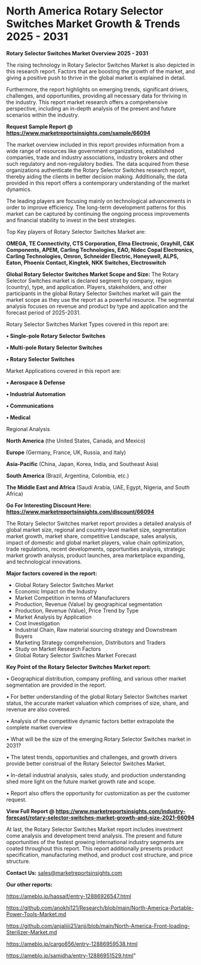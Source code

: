 # North America Rotary Selector Switches Market Growth & Trends 2025 - 2031

<Strong> Rotary Selector Switches Market Overview 2025 - 2031</strong>

The rising technology in Rotary Selector Switches Market is also depicted in this research report. Factors that are boosting the growth of the market, and giving a positive push to thrive in the global market is explained in detail.

Furthermore, the report highlights on emerging trends, significant drivers, challenges, and opportunities, providing all necessary data for thriving in the industry. This report market research offers a comprehensive perspective, including an in-depth analysis of the present and future scenarios within the industry.

<strong>Request Sample Report @ <a href=https://www.marketreportsinsights.com/sample/66094>https://www.marketreportsinsights.com/sample/66094</a></strong>

The market overview included in this report provides information from a wide range of resources like government organizations, established companies, trade and industry associations, industry brokers and other such regulatory and non-regulatory bodies. The data acquired from these organizations authenticate the Rotary Selector Switches research report, thereby aiding the clients in better decision making. Additionally, the data provided in this report offers a contemporary understanding of the market dynamics.

The leading players are focusing mainly on technological advancements in order to improve efficiency. The long-term development patterns for this market can be captured by continuing the ongoing process improvements and financial stability to invest in the best strategies.

Top Key players of Rotary Selector Switches Market are:

<strong>OMEGA, TE Connectivity, CTS Corporation, Elma Electronic, Grayhill, C&K Components, APEM, Carling Technologies, EAO, Nidec Copal Electronics, Carling Technologies, Omron, Schneider Electric, Honeywell, ALPS, Eaton, Phoenix Contact, Kingtek, NKK Switches, Electroswitch</strong>

<strong><b>Global Rotary Selector Switches Market Scope and Size:</b></strong>
The Rotary Selector Switches market is declared segment by company, region (country), type, and application. Players, stakeholders, and other participants in the global Rotary Selector Switches market will gain the market scope as they use the report as a powerful resource. The segmental analysis focuses on revenue and product by type and application and the forecast period of 2025-2031.

Rotary Selector Switches Market Types covered in this report are:

<strong>• Single-pole Rotary Selector Switches

• Multi-pole Rotary Selector Switches

• Rotary Selector Switches</strong>

Market Applications covered in this report are:

<strong>• Aerospace & Defense

• Industrial Automation

• Communications

• Medical</strong> 

Regional Analysis

<strong>North America</strong> (the United States, Canada, and Mexico)

<strong>Europe</strong> (Germany, France, UK, Russia, and Italy)

<strong>Asia-Pacific</strong> (China, Japan, Korea, India, and Southeast Asia)

<strong>South America</strong> (Brazil, Argentina, Colombia, etc.)

<strong>The Middle East and Africa</strong> (Saudi Arabia, UAE, Egypt, Nigeria, and South Africa)

<strong>Go For Interesting Discount Here: <a href=https://www.marketreportsinsights.com/discount/66094>https://www.marketreportsinsights.com/discount/66094</a></strong>

The Rotary Selector Switches market report provides a detailed analysis of global market size, regional and country-level market size, segmentation market growth, market share, competitive Landscape, sales analysis, impact of domestic and global market players, value chain optimization, trade regulations, recent developments, opportunities analysis, strategic market growth analysis, product launches, area marketplace expanding, and technological innovations.

<strong><b>Major factors covered in the report:</b></strong>
<ul>
  <li>Global Rotary Selector Switches Market </li>
  <li>Economic Impact on the Industry</li>
  <li>Market Competition in terms of Manufacturers</li>
  <li>Production, Revenue (Value) by geographical segmentation</li>
  <li>Production, Revenue (Value), Price Trend by Type</li>
  <li>Market Analysis by Application</li>
  <li>Cost Investigation</li>
  <li>Industrial Chain, Raw material sourcing strategy and Downstream Buyers</li>
  <li>Marketing Strategy comprehension, Distributors and Traders</li>
  <li>Study on Market Research Factors</li>
  <li>Global Rotary Selector Switches Market Forecast</li>
</ul>

<strong><b>Key Point of the Rotary Selector Switches Market report:</b></strong>

• Geographical distribution, company profiling, and various other market segmentation are provided in the report.

• For better understanding of the global Rotary Selector Switches market status, the accurate market valuation which comprises of size, share, and revenue are also covered.

• Analysis of the competitive dynamic factors better extrapolate the complete market overview

• What will be the size of the emerging Rotary Selector Switches market in 2031?

• The latest trends, opportunities and challenges, and growth drivers provide better construal of the Rotary Selector Switches Market.

• In-detail industrial analysis, sales study, and production understanding shed more light on the future market growth rate and scope.

• Report also offers the opportunity for customization as per the customer request.

<strong><b>View Full Report @ <a href=https://www.marketreportsinsights.com/industry-forecast/rotary-selector-switches-market-growth-and-size-2021-66094>https://www.marketreportsinsights.com/industry-forecast/rotary-selector-switches-market-growth-and-size-2021-66094</a></b></strong>


At last, the Rotary Selector Switches Market report includes investment come analysis and development trend analysis. The present and future opportunities of the fastest growing international industry segments are coated throughout this report. This report additionally presents product specification, manufacturing method, and product cost structure, and price structure.

<strong>Contact Us:</strong>
sales@marketreportsinsights.com

<strong>Our other reports:</strong>

<a href=https://ameblo.jp/haqsaif/entry-12886926547.html>https://ameblo.jp/haqsaif/entry-12886926547.html</a>

<a href=https://github.com/anokhi121/Research/blob/main/North-America-Portable-Power-Tools-Market.md>https://github.com/anokhi121/Research/blob/main/North-America-Portable-Power-Tools-Market.md</a>

<a href=https://github.com/anjaliiii21/anjj/blob/main/North-America-Front-loading-Sterilizer-Market.md>https://github.com/anjaliiii21/anjj/blob/main/North-America-Front-loading-Sterilizer-Market.md</a>

<a href=https://ameblo.jp/cargo656/entry-12886959538.html>https://ameblo.jp/cargo656/entry-12886959538.html</a>

<a href=https://ameblo.jp/samidha/entry-12886951529.html>https://ameblo.jp/samidha/entry-12886951529.html</a>"
